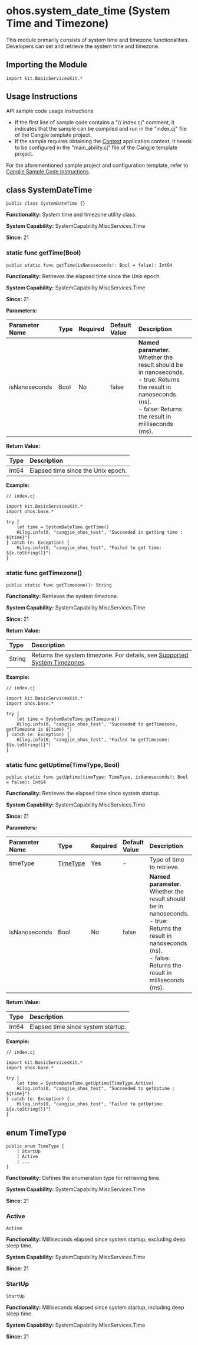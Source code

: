 # ohos.system_date_time (System Time and Timezone)

This module primarily consists of system time and timezone functionalities. Developers can set and retrieve the system time and timezone.

## Importing the Module

```cangjie
import kit.BasicServicesKit.*
```

## Usage Instructions

API sample code usage instructions:

- If the first line of sample code contains a "// index.cj" comment, it indicates that the sample can be compiled and run in the "index.cj" file of the Cangjie template project.
- If the sample requires obtaining the [Context](../AbilityKit/cj-apis-ability.md#class-context) application context, it needs to be configured in the "main_ability.cj" file of the Cangjie template project.

For the aforementioned sample project and configuration template, refer to [Cangjie Sample Code Instructions](../../cj-development-intro.md#Cangjie-Sample-Code-Instructions).

## class SystemDateTime

```cangjie
public class SystemDateTime {}
```

**Functionality:** System time and timezone utility class.

**System Capability:** SystemCapability.MiscServices.Time

**Since:** 21

### static func getTime(Bool)

```cangjie
public static func getTime(isNanoseconds!: Bool = false): Int64
```

**Functionality:** Retrieves the elapsed time since the Unix epoch.

**System Capability:** SystemCapability.MiscServices.Time

**Since:** 21

**Parameters:**

| Parameter Name | Type | Required | Default Value | Description |
|:--------------|:-----|:--------|:-------------|:------------|
| isNanoseconds | Bool | No | false | **Named parameter.** Whether the result should be in nanoseconds.<br>- true: Returns the result in nanoseconds (ns).<br>- false: Returns the result in milliseconds (ms). |

**Return Value:**

| Type | Description |
|:-----|:------------|
| Int64 | Elapsed time since the Unix epoch. |

**Example:**

<!-- compile -->

```cangjie
// index.cj

import kit.BasicServicesKit.*
import ohos.base.*

try {
    let time = SystemDateTime.getTime()
    Hilog.info(0, "cangjie_ohos_test", "Succeeded in getting time : ${time}")
} catch (e: Exception) {
    Hilog.info(0, "cangjie_ohos_test", "Failed to get time: ${e.toString()}")
}
```

### static func getTimezone()

```cangjie
public static func getTimezone(): String
```

**Functionality:** Retrieves the system timezone.

**System Capability:** SystemCapability.MiscServices.Time

**Since:** 21

**Return Value:**

| Type | Description |
|:-----|:------------|
| String | Returns the system timezone. For details, see [Supported System Timezones](#Supported-System-Timezones). |

**Example:**

<!-- compile -->

```cangjie
// index.cj

import kit.BasicServicesKit.*
import ohos.base.*

try {
    let time = SystemDateTime.getTimezone()
    Hilog.info(0, "cangjie_ohos_test", "Succeeded to getTimezone, getTimezone is ${time} ")
} catch (e: Exception) {
    Hilog.info(0, "cangjie_ohos_test", "Failed to getTimezone: ${e.toString()}")
}
```

### static func getUptime(TimeType, Bool)

```cangjie
public static func getUptime(timeType: TimeType, isNanoseconds!: Bool = false): Int64
```

**Functionality:** Retrieves the elapsed time since system startup.

**System Capability:** SystemCapability.MiscServices.Time

**Since:** 21

**Parameters:**

| Parameter Name | Type | Required | Default Value | Description |
|:--------------|:-----|:--------|:-------------|:------------|
| timeType | [TimeType](#enum-timetype) | Yes | - | Type of time to retrieve. |
| isNanoseconds | Bool | No | false | **Named parameter.** Whether the result should be in nanoseconds.<br>- true: Returns the result in nanoseconds (ns).<br>- false: Returns the result in milliseconds (ms). |

**Return Value:**

| Type | Description |
|:-----|:------------|
| Int64 | Elapsed time since system startup. |

**Example:**

<!-- compile -->

```cangjie
// index.cj

import kit.BasicServicesKit.*
import ohos.base.*

try {
    let time = SystemDateTime.getUptime(TimeType.Active)
    Hilog.info(0, "cangjie_ohos_test", "Succeeded to getUptime : ${time}")
} catch (e: Exception) {
    Hilog.info(0, "cangjie_ohos_test", "Failed to getUptime: ${e.toString()}")
}
```

## enum TimeType

```cangjie
public enum TimeType {
    | StartUp
    | Active
    | ...
}
```

**Functionality:** Defines the enumeration type for retrieving time.

**System Capability:** SystemCapability.MiscServices.Time

**Since:** 21

### Active

```cangjie
Active
```

**Functionality:** Milliseconds elapsed since system startup, excluding deep sleep time.

**System Capability:** SystemCapability.MiscServices.Time

**Since:** 21

### StartUp

```cangjie
StartUp
```

**Functionality:** Milliseconds elapsed since system startup, including deep sleep time.

**System Capability:** SystemCapability.MiscServices.Time

**Since:** 21